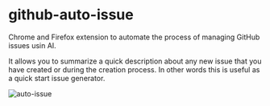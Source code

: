 # github-auto-issue

Chrome and Firefox extension to automate the process of managing GitHub issues usin AI.

It allows you to summarize a quick description about any new issue that you have created or during the creation process. In other words this is useful as a quick start issue generator.

![auto-issue](https://user-images.githubusercontent.com/33763843/221444329-fee84a8e-64a8-4f4a-84c6-566fe7a8de77.gif)
